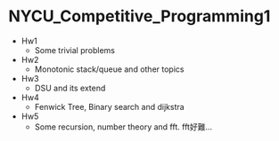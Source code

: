 # NYCU_Competitive_Programming1
- Hw1
  - Some trivial problems 
- Hw2
  - Monotonic stack/queue and other topics
- Hw3
  - DSU and its extend
- Hw4
  - Fenwick Tree, Binary search and dijkstra
- Hw5
  - Some recursion, number theory and fft. fft好難...
